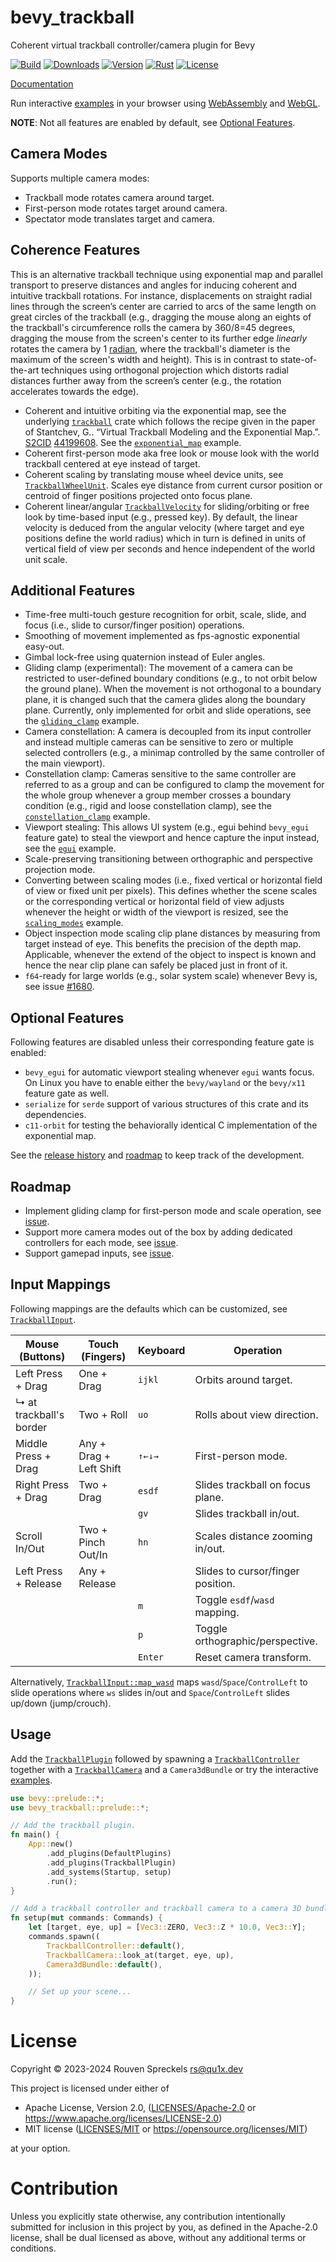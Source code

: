 # bevy_trackball

Coherent virtual trackball controller/camera plugin for Bevy

[![Build][]](https://github.com/qu1x/bevy_trackball/actions/workflows/build.yml)
[![Downloads][]](https://crates.io/crates/bevy_trackball)
[![Version][]](https://crates.io/crates/bevy_trackball)
[![Rust][]](https://www.rust-lang.org)
[![License][]](https://opensource.org/licenses)

[Build]: https://github.com/qu1x/bevy_trackball/actions/workflows/build.yml/badge.svg
[Downloads]: https://img.shields.io/crates/d/bevy_trackball.svg
[Version]: https://img.shields.io/crates/v/bevy_trackball.svg
[Rust]: https://img.shields.io/badge/rust-v1.80.0-brightgreen.svg
[License]: https://img.shields.io/badge/License-MIT%20OR%20Apache--2.0-blue.svg

[Documentation](https://doc.qu1x.dev/bevy_trackball/bevy_trackball)

Run interactive [examples] in your browser using [WebAssembly] and [WebGL].

[WebAssembly]: https://en.wikipedia.org/wiki/WebAssembly
[WebGL]: https://en.wikipedia.org/wiki/WebGL

**NOTE**: Not all features are enabled by default, see [Optional Features](#optional-features).

## Camera Modes

Supports multiple camera modes:

  * Trackball mode rotates camera around target.
  * First-person mode rotates target around camera.
  * Spectator mode translates target and camera.

## Coherence Features

This is an alternative trackball technique using exponential map and parallel transport to
preserve distances and angles for inducing coherent and intuitive trackball rotations. For
instance, displacements on straight radial lines through the screen’s center are carried to arcs
of the same length on great circles of the trackball (e.g., dragging the mouse along an eights
of the trackball's circumference rolls the camera by 360/8=45 degrees, dragging the mouse from
the screen's center to its further edge *linearly* rotates the camera by 1 [radian], where the
trackball's diameter is the maximum of the screen's width and height). This is in contrast to
state-of-the-art techniques using orthogonal projection which distorts radial distances further
away from the screen’s center (e.g., the rotation accelerates towards the edge).

[radian]: https://en.wikipedia.org/wiki/Radian

  * Coherent and intuitive orbiting via the exponential map, see the underlying [`trackball`]
    crate which follows the recipe given in the paper of Stantchev, G.. “Virtual Trackball
    Modeling and the Exponential Map.”. [S2CID] [44199608]. See the [`exponential_map`] example.
  * Coherent first-person mode aka free look or mouse look with the world trackball centered at
    eye instead of target.
  * Coherent scaling by translating mouse wheel device units, see [`TrackballWheelUnit`]. Scales
    eye distance from current cursor position or centroid of finger positions projected onto
    focus plane.
  * Coherent linear/angular [`TrackballVelocity`] for sliding/orbiting or free look by
    time-based input (e.g., pressed key). By default, the linear velocity is deduced from the
    angular velocity (where target and eye positions define the world radius) which in turn is
    defined in units of vertical field of view per seconds and hence independent of the world
    unit scale.

[S2CID]: https://en.wikipedia.org/wiki/S2CID_(identifier)
[44199608]: https://api.semanticscholar.org/CorpusID:44199608

[`trackball`]: https://doc.qu1x.dev/bevy_trackball/trackball
[`TrackballWheelUnit`]: https://doc.qu1x.dev/bevy_trackball/bevy_trackball/enum.TrackballWheelUnit.html
[`TrackballVelocity`]: https://doc.qu1x.dev/bevy_trackball/bevy_trackball/enum.TrackballVelocity.html

## Additional Features

  * Time-free multi-touch gesture recognition for orbit, scale, slide, and focus (i.e., slide to
    cursor/finger position) operations.
  * Smoothing of movement implemented as fps-agnostic exponential easy-out.
  * Gimbal lock-free using quaternion instead of Euler angles.
  * Gliding clamp (experimental): The movement of a camera can be restricted to user-defined
    boundary conditions (e.g., to not orbit below the ground plane). When the movement is not
    orthogonal to a boundary plane, it is changed such that the camera glides along the boundary
    plane. Currently, only implemented for orbit and slide operations, see the [`gliding_clamp`]
    example.
  * Camera constellation: A camera is decoupled from its input controller and instead multiple
    cameras can be sensitive to zero or multiple selected controllers (e.g., a minimap
    controlled by the same controller of the main viewport).
  * Constellation clamp: Cameras sensitive to the same controller are referred to as a group
    and can be configured to clamp the movement for the whole group whenever a group member
    crosses a boundary condition (e.g., rigid and loose constellation clamp), see the
    [`constellation_clamp`] example.
  * Viewport stealing: This allows UI system (e.g., egui behind `bevy_egui` feature gate) to
    steal the viewport and hence capture the input instead, see the [`egui`] example.
  * Scale-preserving transitioning between orthographic and perspective projection mode.
  * Converting between scaling modes (i.e., fixed vertical or horizontal field of view or fixed
    unit per pixels). This defines whether the scene scales or the corresponding vertical or
    horizontal field of view adjusts whenever the height or width of the viewport is resized,
    see the [`scaling_modes`] example.
  * Object inspection mode scaling clip plane distances by measuring from target instead of eye.
    This benefits the precision of the depth map. Applicable, whenever the extend of the object
    to inspect is known and hence the near clip plane can safely be placed just in front of it.
  * `f64`-ready for large worlds (e.g., solar system scale) whenever Bevy is, see issue [#1680].

[#1680]: https://github.com/bevyengine/bevy/issues/1680

## Optional Features

Following features are disabled unless their corresponding feature gate is enabled:

  * `bevy_egui` for automatic viewport stealing whenever `egui` wants focus. On Linux you have
    to enable either the `bevy/wayland` or the `bevy/x11` feature gate as well.
  * `serialize` for `serde` support of various structures of this crate and its dependencies.
  * `c11-orbit` for testing the behaviorally identical C implementation of the exponential map.

See the [release history](RELEASES.md) and [roadmap](#Roadmap) to keep track of the development.

## Roadmap

  * Implement gliding clamp for first-person mode and scale operation, see
    [issue](https://github.com/qu1x/bevy_trackball/issues/5).
  * Support more camera modes out of the box by adding dedicated controllers for each mode, see
    [issue](https://github.com/qu1x/bevy_trackball/issues/3).
  * Support gamepad inputs, see [issue](https://github.com/qu1x/bevy_trackball/issues/4).

## Input Mappings

Following mappings are the defaults which can be customized, see [`TrackballInput`].

Mouse (Buttons)         | Touch (Fingers)         | Keyboard | Operation
----------------------- | ----------------------- | -------- | ---------------------------------
Left Press + Drag       | One + Drag              | `ijkl`   | Orbits around target.
↳ at trackball's border | Two + Roll              | `uo`     | Rolls about view direction.
Middle Press + Drag     | Any + Drag + Left Shift | `↑←↓→`   | First-person mode.
Right Press + Drag      | Two + Drag              | `esdf`   | Slides trackball on focus plane.
&nbsp;                  | &nbsp;                  | `gv`     | Slides trackball in/out.
Scroll In/Out           | Two + Pinch Out/In      | `hn`     | Scales distance zooming in/out.
Left Press + Release    | Any + Release           | &nbsp;   | Slides to cursor/finger position.
&nbsp;                  | &nbsp;                  | `m`      | Toggle `esdf`/`wasd` mapping.
&nbsp;                  | &nbsp;                  | `p`      | Toggle orthographic/perspective.
&nbsp;                  | &nbsp;                  | `Enter`  | Reset camera transform.

Alternatively, [`TrackballInput::map_wasd`] maps `wasd`/`Space`/`ControlLeft` to slide
operations where `ws` slides in/out and `Space`/`ControlLeft` slides up/down (jump/crouch).

[`TrackballInput`]: https://doc.qu1x.dev/bevy_trackball/bevy_trackball/struct.TrackballInput.html
[`TrackballInput::map_wasd`]: https://doc.qu1x.dev/bevy_trackball/bevy_trackball/struct.TrackballInput.html#method.map_wasd

## Usage

Add the [`TrackballPlugin`] followed by spawning a [`TrackballController`] together with a
[`TrackballCamera`] and a `Camera3dBundle` or try the interactive [examples].

```rust
use bevy::prelude::*;
use bevy_trackball::prelude::*;

// Add the trackball plugin.
fn main() {
	App::new()
		.add_plugins(DefaultPlugins)
		.add_plugins(TrackballPlugin)
		.add_systems(Startup, setup)
		.run();
}

// Add a trackball controller and trackball camera to a camera 3D bundle.
fn setup(mut commands: Commands) {
	let [target, eye, up] = [Vec3::ZERO, Vec3::Z * 10.0, Vec3::Y];
	commands.spawn((
		TrackballController::default(),
		TrackballCamera::look_at(target, eye, up),
		Camera3dBundle::default(),
	));

	// Set up your scene...
}
```

[`TrackballPlugin`]: https://doc.qu1x.dev/bevy_trackball/bevy_trackball/struct.TrackballPlugin.html
[`TrackballController`]: https://doc.qu1x.dev/bevy_trackball/bevy_trackball/struct.TrackballController.html
[`TrackballCamera`]: https://doc.qu1x.dev/bevy_trackball/bevy_trackball/struct.TrackballCamera.html

[examples]: https://qu1x.dev/bevy_trackball
[`exponential_map`]: https://qu1x.dev/bevy_trackball/exponential_map.html
[`gliding_clamp`]: https://qu1x.dev/bevy_trackball/gliding_clamp.html
[`constellation_clamp`]: https://qu1x.dev/bevy_trackball/constellation_clamp.html
[`egui`]: https://qu1x.dev/bevy_trackball/egui.html
[`scaling_modes`]: https://github.com/qu1x/bevy_trackball/blob/main/examples/scaling_modes.rs

# License

Copyright © 2023-2024 Rouven Spreckels <rs@qu1x.dev>

This project is licensed under either of

 * Apache License, Version 2.0, ([LICENSES/Apache-2.0](LICENSES/Apache-2.0) or
   https://www.apache.org/licenses/LICENSE-2.0)
 * MIT license ([LICENSES/MIT](LICENSES/MIT) or https://opensource.org/licenses/MIT)

at your option.

# Contribution

Unless you explicitly state otherwise, any contribution intentionally submitted for inclusion in
this project by you, as defined in the Apache-2.0 license, shall be dual licensed as above, without
any additional terms or conditions.
